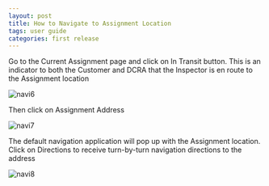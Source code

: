 ```yaml
---
layout: post
title: How to Navigate to Assignment Location
tags: user guide
categories: first release
---
```


Go to the Current Assignment page and click on In Transit button. This is an indicator to both the Customer and DCRA that the Inspector is en route to the Assignment location

![navi6](https://user-images.githubusercontent.com/81990744/115037381-66b29b00-9e9c-11eb-8d02-6ee9909cf9dd.png)

Then click on Assignment Address

![navi7](https://user-images.githubusercontent.com/81990744/115037357-61ede700-9e9c-11eb-94b6-791883813601.png)

The default navigation application will pop up with the Assignment location. Click on Directions to receive turn-by-turn navigation directions to the address

![navi8](https://user-images.githubusercontent.com/81990744/115037704-c01aca00-9e9c-11eb-8dce-8cad6b714239.png)






